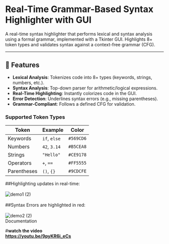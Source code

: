 # Real-Time Grammar-Based Syntax Highlighter with GUI


A real-time syntax highlighter that performs lexical and syntax analysis using a formal grammar, implemented with a Tkinter GUI. Highlights 8+ token types and validates syntax against a context-free grammar (CFG).

---

## 📌 Features
- **Lexical Analysis**: Tokenizes code into 8+ types (keywords, strings, numbers, etc.).
- **Syntax Analysis**: Top-down parser for arithmetic/logical expressions.
- **Real-Time Highlighting**: Instantly colorizes code in the GUI.
- **Error Detection**: Underlines syntax errors (e.g., missing parentheses).
- **Grammar-Compliant**: Follows a defined CFG for validation.

### Supported Token Types
| Token        | Example      | Color       |
|--------------|--------------|-------------|
| Keywords     | `if`, `else` | `#569CD6`   |
| Numbers      | `42`, `3.14` | `#B5CEA8`   |
| Strings      | `"Hello"`    | `#CE9178`   |
| Operators    | `+`, `==`    | `#FF5555`   |
| Parentheses  | `()`, `{}`   | `#9CDCFE`   |



##Highlighting updates in real-time:<br><br>
![demo1 (2)](https://github.com/user-attachments/assets/137189a1-d1ec-4098-abeb-0de30ec32e28)
<br><br>
##Syntax Errors are highlighted in red:<br><br>
![demo2 (2)](https://github.com/user-attachments/assets/bc8b1d49-0e64-4c20-b23e-03af7c12475b)
<br>
Documentation<br>

#<b>watch the video<b><br>
https://youtu.be/9pyKR6i_eCs





